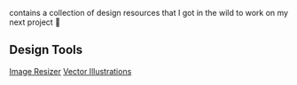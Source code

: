 contains a collection of design resources that I got in the wild to work on my next project 🎨

## Design Tools

[Image Resizer](https://promo.com/tools/image-resizer/)
[Vector Illustrations](https://icons8.com/illustrations)

